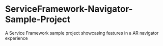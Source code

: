 # ServiceFramework-Navigator-Sample-Project
A Service Framework sample project showcasing features in a AR navigator experience
